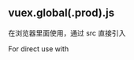 
## vuex.global(.prod).js

 在浏览器里面使用，通过 src 直接引入

For direct use with <script src="..."> in the browser. Exposes the Vuex global.
Global build is built as IIFE, and not UMD, and is only meant for direct use with <script src="...">.
Contains hard-coded prod/dev branches and the prod build is pre-minified. Use the .prod.js files for production.
	
	
	
## vuex.esm-browser(.prod).js
	
在浏览器里面使用，通过  esm 直接引  
	
```js
<script type="module">
```
	
For use with native ES module imports (including module supporting browsers via 
```js
<script type="module">.
```
	
### 思考
- xx.esm-browser.js 浏览器 esm 版本的支持，在 vuex 里面做的并不好，它是直接 import from 'vue' 的，但是在浏览器里面是解析不了这种句法的，唯一可能用到的场景是在 vite 中，通过服务端处理一下
- 看了一下 vuex 和 vue-router 都是有 import from 'vue' 的这样的语法，但是 vue 的话是全部处理好的， 思考一下，如果真的直接在浏览器里面用 esm 的形式导入的话，还真没法用，换句话说，这种场景的需求很少。
- 在 vite 里面引入 browser 是ok 的
	
## vuex.esm-bundler.js
	
通过 webpack、rollup 或者 parcel 之类的打包工具使用
	
For use with bundlers such as webpack, rollup and parcel.
Leaves prod/dev branches with process.env.NODE_ENV guards (must be replaced by bundler).
Does not ship minified builds (to be done together with the rest of the code after bundling).
	
## vuex.cjs.(.prod).js
	
通过 nodejs 坏境导入使用
	
For use in Node.js server-side rendering with require().
	
### think
我认为这种方式在现代前端开发中，很少会用到了。
	
至少我现在想不到应用场景
	
	
## 总结

	
## 参考
- [rollup 配置参考](https://github.com/vuejs/vuex/blob/v4.0.0-beta.4/rollup.config.js)